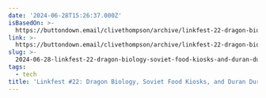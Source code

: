 ```yaml
---
date: '2024-06-28T15:26:37.000Z'
isBasedOn: >-
  https://buttondown.email/clivethompson/archive/linkfest-22-dragon-biology-soviet-food-kiosks-and/
link: >-
  https://buttondown.email/clivethompson/archive/linkfest-22-dragon-biology-soviet-food-kiosks-and/
slug: >-
  2024-06-28-linkfest-22-dragon-biology-soviet-food-kiosks-and-duran-durans-rio-m
tags:
  - tech
title: 'Linkfest #22: Dragon Biology, Soviet Food Kiosks, and Duran Duran''s "Rio" M'
---
```

 
